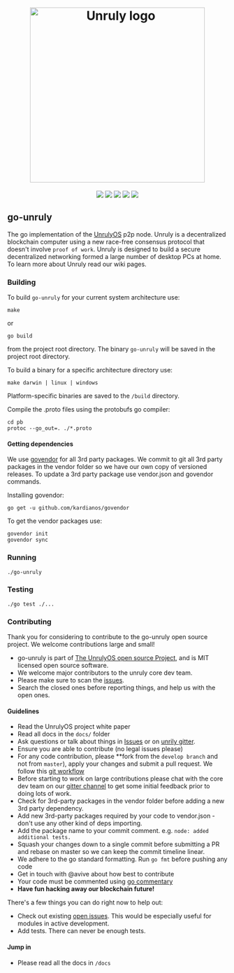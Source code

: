
<h1 align="center">
  <a href="https://unruly.io"><img width="400" src="https://firebasestorage.googleapis.com/v0/b/fifth-jigsaw-167200.appspot.com/o/logo%403x.png?alt=media&token=cdcacbe4-aa56-4111-b719-15b2ade60069" alt="Unruly logo" /></a>
</h1>

<p align="center">

<img src="https://img.shields.io/packagist/l/doctrine/orm.svg"/>
<a href=""><img src="https://img.shields.io/badge/maintainer-%40avive-green.svg"/></a>
<img src="https://img.shields.io/badge/golang-%3E%3D%201.9.2-orange.svg"/>
<a href="https://gitter.im/unruly-os/Lobby"><img src="https://img.shields.io/badge/gitter-%23unruly--os-blue.svg"/></a>
<a href="https://unruly.io"><img src="https://img.shields.io/badge/madeby-unrulyOS-blue.svg"/></a>
</p>

## go-unruly
The go implementation of the [UnrulyOS](https://unruly.io) p2p node.
Unruly is a decentralized blockchain computer using a new race-free consensus protocol that doesn't involve `proof of work`.
Unruly is designed to build a secure decentralized networking formed a large number of desktop PCs at home.
To learn more about Unruly read our wiki pages.

### Building

To build `go-unruly` for your current system architecture use:

```
make
```

or
```
go build
```

from the project root directory. The binary `go-unruly` will be saved in the project root directory.


To build a binary for a specific architecture directory use:
```
make darwin | linux | windows
```

Platform-specific binaries are saved to the `/build` directory.


Compile the .proto files using the protobufs go compiler:

```
cd pb
protoc --go_out=. ./*.proto
```
#### Getting dependencies

We use [govendor](https://github.com/kardianos/govendor) for all 3rd party packages.
We commit to git all 3rd party packages in the vendor folder so we have our own copy of versioned releases.
To update a 3rd party package use vendor.json and govendor commands.

Installing govendor:
```
go get -u github.com/kardianos/govendor
```

To get the vendor packages use:
```
govendor init
govendor sync
```

### Running

```
./go-unruly
```

### Testing
```
./go test ./...
```

### Contributing

Thank you for considering to contribute to the go-unruly open source project. 
We welcome contributions large and small!

- go-unruly is part of [The UnrulyOS open source Project](https://unruly.io), and is MIT licensed open source software.
- We welcome major contributors to the unruly core dev team.
- Please make sure to scan the [issues](https://github.com/UnrulyOS/go-unruly/issues). 
- Search the closed ones before reporting things, and help us with the open ones.

#### Guidelines

- Read the UnrulyOS project white paper
- Read all docs in the `docs/` folder
- Ask questions or talk about things in [Issues](https://github.com/UnrulyOS/go-unruly/issues) or on [unrily gitter](https://gitter.im/unruly-os/Lobby).
- Ensure you are able to contribute (no legal issues please)
- For any code contribution, please **fork from the `develop branch` and not from `master`), apply your changes and submit a pull request. We follow this [git workflow](http://nvie.com/posts/a-successful-git-branching-model/)
- Before starting to work on large contributions please chat with the core dev team on our [gitter channel](https://gitter.im/unruly-os/Lobby) to get some initial feedback prior to doing lots of work.
- Check for 3rd-party packages in the vendor folder before adding a new 3rd party dependency.
- Add new 3rd-party packages required by your code to vendor.json - don't use any other kind of deps importing.
- Add the package name to your commit comment. e.g. `node: added additional tests.`
- Squash your changes down to a single commit before submitting a PR and rebase on master so we can keep the commit timeline linear.
- We adhere to the go standard formatting. Run `go fmt` before pushing any code
- Get in touch with @avive about how best to contribute
- Your code must be commented using [go commentary](https://golang.org/doc/effective_go.html#commentary)
- **Have fun hacking away our blockchain future!**

There's a few things you can do right now to help out:
 - Check out existing [open issues](https://github.com/UnrulyOS/go-unruly/issues). This would be especially useful for modules in active development.
 - Add tests. There can never be enough tests.
 
#### Jump in
- Please read all the docs in `/docs`

